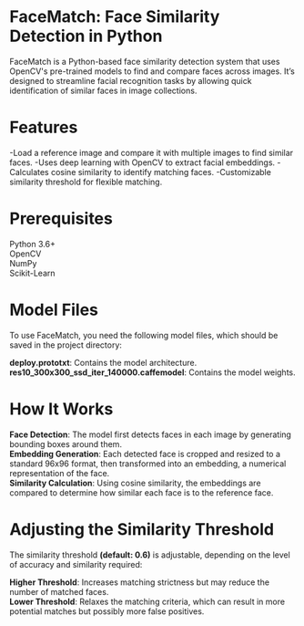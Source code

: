 # FaceMatch: Face Similarity Detection in Python

FaceMatch is a Python-based face similarity detection system that uses OpenCV's pre-trained models to find and compare faces across images. It’s designed to streamline facial recognition tasks by allowing quick identification of similar faces in image collections.

# Features

  -Load a reference image and compare it with multiple images to find similar faces.
  -Uses deep learning with OpenCV to extract facial embeddings.
  -Calculates cosine similarity to identify matching faces.
  -Customizable similarity threshold for flexible matching.

# Prerequisites

Python 3.6+<br/>
OpenCV<br/>
NumPy<br/>
Scikit-Learn<br/>

# Model Files

To use FaceMatch, you need the following model files, which should be saved in the project directory:

<b>deploy.prototxt</b>: Contains the model architecture.<br/>
<b>res10_300x300_ssd_iter_140000.caffemodel</b>: Contains the model weights.

# How It Works

<b>Face Detection</b>: The model first detects faces in each image by generating bounding boxes around them.<br/>
<b>Embedding Generation</b>: Each detected face is cropped and resized to a standard 96x96 format, then transformed into an embedding, a numerical representation of the face.<br/>
<b>Similarity Calculation</b>: Using cosine similarity, the embeddings are compared to determine how similar each face is to the reference face.<br/>

# Adjusting the Similarity Threshold

The similarity threshold <b>(default: 0.6)</b> is adjustable, depending on the level of accuracy and similarity required:

<b>Higher Threshold</b>: Increases matching strictness but may reduce the number of matched faces.<br/>
<b>Lower Threshold</b>: Relaxes the matching criteria, which can result in more potential matches but possibly more false positives.<br/>
